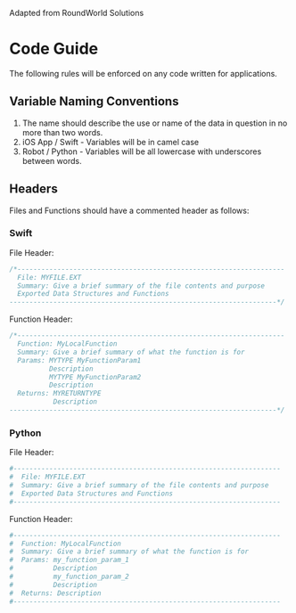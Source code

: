 Adapted from RoundWorld Solutions


# Code Guide

The following rules will be enforced on any code written for applications.

## Variable Naming Conventions

1) The name should describe the use or name of the data in question in no more than two words.
2) iOS App / Swift - Variables will be in camel case
3) Robot / Python - Variables will be all lowercase with underscores between words. 

## Headers

Files and Functions should have a commented header as follows:

### Swift

File Header:
```Swift
/*-------------------------------------------------------------------
  File: MYFILE.EXT
  Summary: Give a brief summary of the file contents and purpose
  Exported Data Structures and Functions
-------------------------------------------------------------------*/
```
Function Header:
```Swift
/*-------------------------------------------------------------------
  Function: MyLocalFunction
  Summary: Give a brief summary of what the function is for
  Params: MYTYPE MyFunctionParam1
          Description
          MYTYPE MyFunctionParam2
          Description
  Returns: MYRETURNTYPE
           Description
-------------------------------------------------------------------*/
```

### Python

File Header:
```Python
#-------------------------------------------------------------------
#  File: MYFILE.EXT
#  Summary: Give a brief summary of the file contents and purpose
#  Exported Data Structures and Functions
#-------------------------------------------------------------------
```

Function Header:
```Python
#-------------------------------------------------------------------
#  Function: MyLocalFunction
#  Summary: Give a brief summary of what the function is for
#  Params: my_function_param_1
#          Description
#          my_function_param_2
#          Description
#  Returns: Description
#-------------------------------------------------------------------
```
